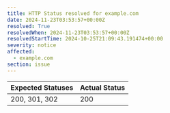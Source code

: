 ```yaml
---
title: HTTP Status resolved for example.com
date: 2024-11-23T03:53:57+00:00Z
resolved: True
resolvedWhen: 2024-11-23T03:53:57+00:00Z
resolvedStartTime: 2024-10-25T21:09:43.191474+00:00
severity: notice
affected:
  - example.com
section: issue
---
```


| Expected Statuses | Actual Status  |
|-------------------|----------------|
| 200, 301, 302 | 200 |
